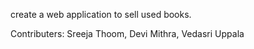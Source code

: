create a web application to sell used books. 

Contributers: Sreeja Thoom, Devi Mithra, Vedasri Uppala
